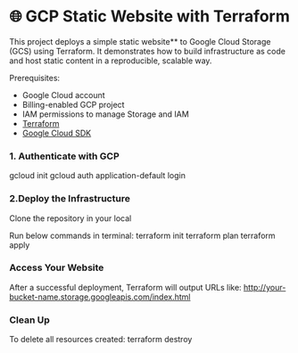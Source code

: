 # 🌐 GCP Static Website with Terraform

This project deploys a simple static website** to Google Cloud Storage (GCS) using Terraform. It demonstrates how to build infrastructure as code and host static content in a reproducible, scalable way.

Prerequisites:

- Google Cloud account
- Billing-enabled GCP project
- IAM permissions to manage Storage and IAM
- [Terraform](https://developer.hashicorp.com/terraform/downloads)
- [Google Cloud SDK](https://cloud.google.com/sdk/docs/install)

### 1. Authenticate with GCP

gcloud init
gcloud auth application-default login

### 2.Deploy the Infrastructure
Clone the repository in your local

Run below commands in terminal:
terraform init
terraform plan
terraform apply

### Access Your Website
After a successful deployment, Terraform will output URLs like:
http://your-bucket-name.storage.googleapis.com/index.html


### Clean Up
To delete all resources created:
terraform destroy